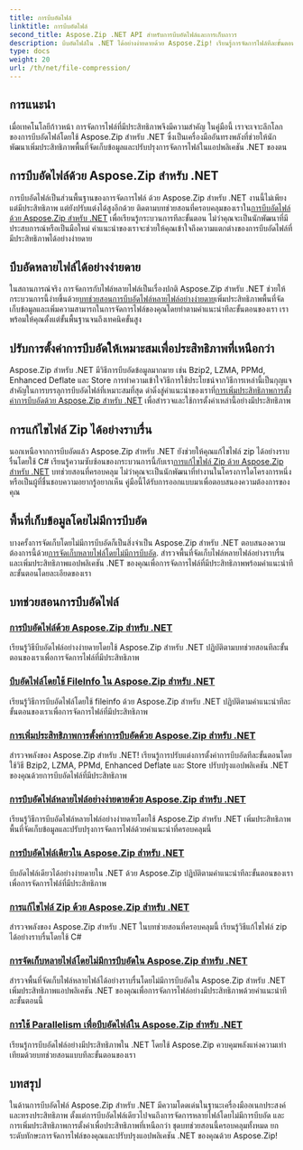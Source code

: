 ```yaml
---
title: การบีบอัดไฟล์
linktitle: การบีบอัดไฟล์
second_title: Aspose.Zip .NET API สำหรับการบีบอัดไฟล์และการเก็บถาวร
description: บีบอัดไฟล์ใน .NET ได้อย่างง่ายดายด้วย Aspose.Zip! เรียนรู้การจัดการไฟล์ทีละขั้นตอนโดยใช้วิธี Bzip2, LZMA, PPMd, Deflate และ Store เพื่อการตั้งค่าการบีบอัดที่เหมาะสมที่สุด
type: docs
weight: 20
url: /th/net/file-compression/
---
```


## การแนะนำ

เมื่อเทคโนโลยีก้าวหน้า การจัดการไฟล์ที่มีประสิทธิภาพจึงมีความสำคัญ ในคู่มือนี้ เราจะเจาะลึกโลกของการบีบอัดไฟล์โดยใช้ Aspose.Zip สำหรับ .NET ซึ่งเป็นเครื่องมืออันทรงพลังที่ช่วยให้นักพัฒนาเพิ่มประสิทธิภาพพื้นที่จัดเก็บข้อมูลและปรับปรุงการจัดการไฟล์ในแอปพลิเคชัน .NET ของตน

## การบีบอัดไฟล์ด้วย Aspose.Zip สำหรับ .NET
 การบีบอัดไฟล์เป็นส่วนพื้นฐานของการจัดการไฟล์ ด้วย Aspose.Zip สำหรับ .NET งานนี้ไม่เพียงแต่มีประสิทธิภาพ แต่ยังปรับแต่งได้สูงอีกด้วย ติดตามบทช่วยสอนที่ครอบคลุมของเราใน[การบีบอัดไฟล์ด้วย Aspose.Zip สำหรับ .NET](./compress-file/) เพื่อเรียนรู้กระบวนการทีละขั้นตอน ไม่ว่าคุณจะเป็นนักพัฒนาที่มีประสบการณ์หรือเป็นมือใหม่ คำแนะนำของเราจะช่วยให้คุณเข้าใจถึงความแตกต่างของการบีบอัดไฟล์ที่มีประสิทธิภาพได้อย่างง่ายดาย

## บีบอัดหลายไฟล์ได้อย่างง่ายดาย
 ในสถานการณ์จริง การจัดการกับไฟล์หลายไฟล์เป็นเรื่องปกติ Aspose.Zip สำหรับ .NET ช่วยให้กระบวนการนี้ง่ายขึ้นด้วย[บทช่วยสอนการบีบอัดไฟล์หลายไฟล์อย่างง่ายดาย](./compress-multiple-files/)เพิ่มประสิทธิภาพพื้นที่จัดเก็บข้อมูลและเพิ่มความสามารถในการจัดการไฟล์ของคุณโดยทำตามคำแนะนำทีละขั้นตอนของเรา เราพร้อมให้คุณตั้งแต่ขั้นพื้นฐานจนถึงเทคนิคขั้นสูง

## ปรับการตั้งค่าการบีบอัดให้เหมาะสมเพื่อประสิทธิภาพที่เหนือกว่า
 Aspose.Zip สำหรับ .NET มีวิธีการบีบอัดข้อมูลมากมาย เช่น Bzip2, LZMA, PPMd, Enhanced Deflate และ Store การทำความเข้าใจวิธีการใช้ประโยชน์จากวิธีการเหล่านี้เป็นกุญแจสำคัญในการบรรลุการบีบอัดไฟล์ที่เหมาะสมที่สุด ดำดิ่งสู่คำแนะนำของเราที่[การเพิ่มประสิทธิภาพการตั้งค่าการบีบอัดด้วย Aspose.Zip สำหรับ .NET](./optimizing-compression-settings/) เพื่อสำรวจและใช้การตั้งค่าเหล่านี้อย่างมีประสิทธิภาพ

## การแก้ไขไฟล์ Zip ได้อย่างราบรื่น
 นอกเหนือจากการบีบอัดแล้ว Aspose.Zip สำหรับ .NET ยังช่วยให้คุณแก้ไขไฟล์ zip ได้อย่างราบรื่นโดยใช้ C# เรียนรู้ความซับซ้อนของกระบวนการนี้กับเรา[การแก้ไขไฟล์ Zip ด้วย Aspose.Zip สำหรับ .NET](./modifying-zip-files/) บทช่วยสอนที่ครอบคลุม ไม่ว่าคุณจะเป็นนักพัฒนาที่ทำงานในโครงการใดโครงการหนึ่งหรือเป็นผู้ที่ชื่นชอบความอยากรู้อยากเห็น คู่มือนี้ได้รับการออกแบบมาเพื่อตอบสนองความต้องการของคุณ

## พื้นที่เก็บข้อมูลโดยไม่มีการบีบอัด
บางครั้งการจัดเก็บโดยไม่มีการบีบอัดก็เป็นสิ่งจำเป็น Aspose.Zip สำหรับ .NET ตอบสนองความต้องการนี้ด้วย[การจัดเก็บหลายไฟล์โดยไม่มีการบีบอัด](./store-multiple-files-no-compression/). สำรวจพื้นที่จัดเก็บไฟล์หลายไฟล์อย่างราบรื่นและเพิ่มประสิทธิภาพแอปพลิเคชัน .NET ของคุณเพื่อการจัดการไฟล์ที่มีประสิทธิภาพพร้อมคำแนะนำทีละขั้นตอนโดยละเอียดของเรา

## บทช่วยสอนการบีบอัดไฟล์
### [การบีบอัดไฟล์ด้วย Aspose.Zip สำหรับ .NET](./compress-file/)
เรียนรู้วิธีบีบอัดไฟล์อย่างง่ายดายโดยใช้ Aspose.Zip สำหรับ .NET ปฏิบัติตามบทช่วยสอนทีละขั้นตอนของเราเพื่อการจัดการไฟล์ที่มีประสิทธิภาพ
### [บีบอัดไฟล์โดยใช้ FileInfo ใน Aspose.Zip สำหรับ .NET](./compress-files-fileinfo/)
เรียนรู้วิธีการบีบอัดไฟล์โดยใช้ fileinfo ด้วย Aspose.Zip สำหรับ .NET ปฏิบัติตามคำแนะนำทีละขั้นตอนของเราเพื่อการจัดการไฟล์ที่มีประสิทธิภาพ
### [การเพิ่มประสิทธิภาพการตั้งค่าการบีบอัดด้วย Aspose.Zip สำหรับ .NET](./optimizing-compression-settings/)
สำรวจพลังของ Aspose.Zip สำหรับ .NET! เรียนรู้การปรับแต่งการตั้งค่าการบีบอัดทีละขั้นตอนโดยใช้วิธี Bzip2, LZMA, PPMd, Enhanced Deflate และ Store ปรับปรุงแอปพลิเคชัน .NET ของคุณด้วยการบีบอัดไฟล์ที่มีประสิทธิภาพ
### [การบีบอัดไฟล์หลายไฟล์อย่างง่ายดายด้วย Aspose.Zip สำหรับ .NET](./compress-multiple-files/)
เรียนรู้วิธีการบีบอัดไฟล์หลายไฟล์อย่างง่ายดายโดยใช้ Aspose.Zip สำหรับ .NET เพิ่มประสิทธิภาพพื้นที่จัดเก็บข้อมูลและปรับปรุงการจัดการไฟล์ด้วยคำแนะนำที่ครอบคลุมนี้
### [การบีบอัดไฟล์เดียวใน Aspose.Zip สำหรับ .NET](./compress-single-file/)
บีบอัดไฟล์เดียวได้อย่างง่ายดายใน .NET ด้วย Aspose.Zip ปฏิบัติตามคำแนะนำทีละขั้นตอนของเราเพื่อการจัดการไฟล์ที่มีประสิทธิภาพ
### [การแก้ไขไฟล์ Zip ด้วย Aspose.Zip สำหรับ .NET](./modifying-zip-files/)
สำรวจพลังของ Aspose.Zip สำหรับ .NET ในบทช่วยสอนที่ครอบคลุมนี้ เรียนรู้วิธีแก้ไขไฟล์ zip ได้อย่างราบรื่นโดยใช้ C#
### [การจัดเก็บหลายไฟล์โดยไม่มีการบีบอัดใน Aspose.Zip สำหรับ .NET](./store-multiple-files-no-compression/)
สำรวจพื้นที่จัดเก็บไฟล์หลายไฟล์ได้อย่างราบรื่นโดยไม่มีการบีบอัดใน Aspose.Zip สำหรับ .NET เพิ่มประสิทธิภาพแอปพลิเคชัน .NET ของคุณเพื่อการจัดการไฟล์อย่างมีประสิทธิภาพด้วยคำแนะนำทีละขั้นตอนนี้
### [การใช้ Parallelism เพื่อบีบอัดไฟล์ใน Aspose.Zip สำหรับ .NET](./using-parallelism-compress-files/)
เรียนรู้การบีบอัดไฟล์อย่างมีประสิทธิภาพใน .NET โดยใช้ Aspose.Zip ควบคุมพลังแห่งความเท่าเทียมด้วยบทช่วยสอนแบบทีละขั้นตอนของเรา

## บทสรุป
ในด้านการบีบอัดไฟล์ Aspose.Zip สำหรับ .NET มีความโดดเด่นในฐานะเครื่องมืออเนกประสงค์และทรงประสิทธิภาพ ตั้งแต่การบีบอัดไฟล์เดียวไปจนถึงการจัดการหลายไฟล์โดยไม่มีการบีบอัด และการเพิ่มประสิทธิภาพการตั้งค่าเพื่อประสิทธิภาพที่เหนือกว่า ชุดบทช่วยสอนนี้ครอบคลุมทั้งหมด ยกระดับทักษะการจัดการไฟล์ของคุณและปรับปรุงแอปพลิเคชัน .NET ของคุณด้วย Aspose.Zip!